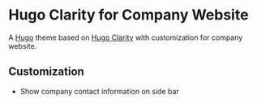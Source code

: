 # Hugo Clarity for Company Website

A [Hugo](https://gohugo.io/) theme based on [Hugo Clarity](https://github.com/chipzoller/hugo-clarity/) with customization for company website.

## Customization
* Show company contact information on side bar
